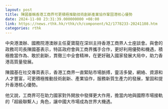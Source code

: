 ```yaml
---
layout: post
title: 陳國基稱香港工商界可更積極推動技術創新產業協作鞏固港核心優勢
date: 2024-11-08 23:31:39.000000000 +08:00
link: https://news.rthk.hk/rthk/ch/component/k2/1778233-20241108.htm
categories: rthk
---
```


中央港澳辦、國務院港澳辦主任夏寶龍在深圳主持香港工商界人士座談會。與會的政務司司長陳國基表示，特區政府會與工商界攜手合作，更好利用優勢和機遇，積極擔當作為、敢於創新，貫徹三中全會精神，在更好融入國家發展大局中，助力香港高質量發展。

陳國基在社交專頁表示，香港工商界一直緊貼市場脈搏，靈活多變，網絡、資源和人才豐富，可更積極推動技術創新、產業協作，服務新質生產力的發展，鞏固和提升香港核心優勢。

他又說，工商界可在助力國家對外開放中發揮更大作用，擔當内地與國際市場接軌的「超級聯繫人」角色，讓中國大市場成為世界大機遇。
